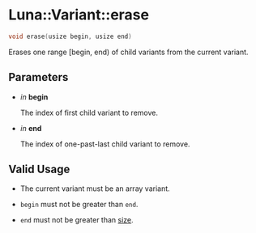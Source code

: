 # Luna::Variant::erase

```c++
void erase(usize begin, usize end)
```

Erases one range [begin, end) of child variants from the current variant. 



## Parameters
* *in* **begin**

    The index of first child variant to remove. 

* *in* **end**

    The index of one-past-last child variant to remove. 

## Valid Usage
* The current variant must be an array variant.

* `begin` must not be greater than `end`.

* `end` must not be greater than [size](class_luna_1_1_variant_1a79348f1b7c06b34052b42656a0279429.md). 

